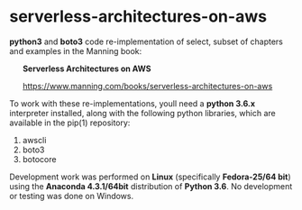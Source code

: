 # serverless-architectures-on-aws
**python3** and **boto3** code re-implementation of select, subset of chapters and examples in the Manning book:

&nbsp;&nbsp;&nbsp;&nbsp;&nbsp;&nbsp;**Serverless Architectures on AWS**

&nbsp;&nbsp;&nbsp;&nbsp;&nbsp;&nbsp;https://www.manning.com/books/serverless-architectures-on-aws

To work with these re-implementations, youll need a **python 3.6.x** interpreter installed, along with the following python libraries, which are available in the pip(1) repository:

1. awscli
2. boto3
3. botocore

Development work was performed on **Linux** (specifically **Fedora-25/64 bit**) using the **Anaconda 4.3.1/64bit** distribution of **Python 3.6**. No development or testing was done on Windows.
